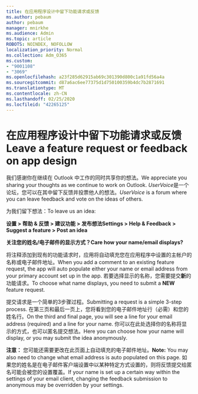 ```yaml
---
title: 在应用程序设计中留下功能请求或反馈
ms.author: pebaum
author: pebaum
manager: mnirkhe
ms.audience: Admin
ms.topic: article
ROBOTS: NOINDEX, NOFOLLOW
localization_priority: Normal
ms.collection: Adm_O365
ms.custom:
- "9001108"
- "3069"
ms.openlocfilehash: a23f285d62915ab69c301390d800c1a91fd56a4a
ms.sourcegitcommit: d87a6ac6ee77375d1d750100359b4dc7b2871691
ms.translationtype: MT
ms.contentlocale: zh-CN
ms.lasthandoff: 02/25/2020
ms.locfileid: "42265125"
---
```

# <a name="leave-a-feature-request-or-feedback-on-app-design"></a><span data-ttu-id="ba600-102">在应用程序设计中留下功能请求或反馈</span><span class="sxs-lookup"><span data-stu-id="ba600-102">Leave a feature request or feedback on app design</span></span>

<span data-ttu-id="ba600-103">我们感谢你在继续在 Outlook 中工作的同时共享你的想法。</span><span class="sxs-lookup"><span data-stu-id="ba600-103">We appreciate you sharing your thoughts as we continue to work on Outlook.</span></span> <span data-ttu-id="ba600-104">*UserVoice*是一个论坛，您可以在其中留下反馈并投票他人的想法。</span><span class="sxs-lookup"><span data-stu-id="ba600-104">*UserVoice* is a forum where you can leave feedback and vote on the ideas of others.</span></span>  

<span data-ttu-id="ba600-105">为我们留下想法：</span><span class="sxs-lookup"><span data-stu-id="ba600-105">To leave us an idea:</span></span> 

<span data-ttu-id="ba600-106">**设置 > 帮助 & 反馈 > 建议功能 > 发布想法**</span><span class="sxs-lookup"><span data-stu-id="ba600-106">**Settings > Help & Feedback > Suggest a feature > Post an idea**</span></span> 

<span data-ttu-id="ba600-107">**关注您的姓名/电子邮件的显示方式？**</span><span class="sxs-lookup"><span data-stu-id="ba600-107">**Care how your name/email displays?**</span></span>

<span data-ttu-id="ba600-108">将注释添加到现有的功能请求时，应用将自动填充您在应用程序中设置的主帐户的名称或电子邮件地址。</span><span class="sxs-lookup"><span data-stu-id="ba600-108">When you add a comment to an existing feature request, the app will auto populate either your name or email address from your primary account set up in the app.</span></span> <span data-ttu-id="ba600-109">若要选择显示的名称，您需要提交**新**的功能请求。</span><span class="sxs-lookup"><span data-stu-id="ba600-109">To choose what name displays, you need to submit a **NEW** feature request.</span></span> 

<span data-ttu-id="ba600-110">提交请求是一个简单的3步骤过程。</span><span class="sxs-lookup"><span data-stu-id="ba600-110">Submitting a request is a simple 3-step process.</span></span> <span data-ttu-id="ba600-111">在第三页和最后一页上，您将看到您的电子邮件地址行（必需）和您的姓名行。</span><span class="sxs-lookup"><span data-stu-id="ba600-111">On the third and final page, you will see a line for your email address (required) and a line for your name.</span></span> <span data-ttu-id="ba600-112">你可以在此处选择你的名称将显示的方式，也可以匿名提交想法。</span><span class="sxs-lookup"><span data-stu-id="ba600-112">Here you can choose how your name will display, or you may submit the idea anonymously.</span></span> 

<span data-ttu-id="ba600-113">**注意：** 您可能还需要更改在此页面上自动填充的电子邮件地址。</span><span class="sxs-lookup"><span data-stu-id="ba600-113">**Note:** You may also need to change what email address is auto populated on this page.</span></span> <span data-ttu-id="ba600-114">如果您的姓名是在电子邮件客户端设置中以某种特定方式设置的，则将反馈提交给匿名可能会被您的设置覆盖。</span><span class="sxs-lookup"><span data-stu-id="ba600-114">If your name is set up a certain way within the settings of your email client, changing the feedback submission to anonymous may be overridden by your settings.</span></span> 
